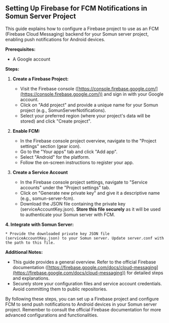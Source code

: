 ## Setting Up Firebase for FCM Notifications in Somun Server Project

This guide explains how to configure a Firebase project to use as an FCM (Firebase Cloud Messaging) backend for your Somun server project, enabling push notifications for Android devices.

**Prerequisites:**

* A Google account

**Steps:**

1. **Create a Firebase Project:**

    * Visit the Firebase console ([https://console.firebase.google.com/](https://console.firebase.google.com/)) and sign in with your Google account.
    * Click on "Add project" and provide a unique name for your Somun project (e.g., SomunServerNotifications).
    * Select your preferred region (where your project's data will be stored) and click "Create project".

2. **Enable FCM:**

    * In the Firebase console project overview, navigate to the "Project settings" section (gear icon).
    * Go to the "Your apps" tab and click "Add app".
    * Select "Android" for the platform.
    * Follow the on-screen instructions to register your app.

3. **Create a Service Account**

    * In the Firebase console project settings, navigate to "Service accounts" under the "Project settings" tab.
    * Click on "Generate new private key" and give it a descriptive name (e.g., somun-server-fcm).
    * Download the JSON file containing the private key (serviceAccountKey.json). **Store this file securely** as it will be used to authenticate your Somun server with FCM.

**4. Integrate with Somun Server:**

    * Provide the downloaded private key JSON file (serviceAccountKey.json) to your Somun server. Update server.conf with the path to this file.

**Additional Notes:**

* This guide provides a general overview. Refer to the official Firebase documentation ([https://firebase.google.com/docs/cloud-messaging](https://firebase.google.com/docs/cloud-messaging)) for detailed steps and explanations.
* Securely store your configuration files and service account credentials. Avoid committing them to public repositories.

By following these steps, you can set up a Firebase project and configure FCM to send push notifications to Android devices in your Somun server project. Remember to consult the official Firebase documentation for more advanced configurations and functionalities. 